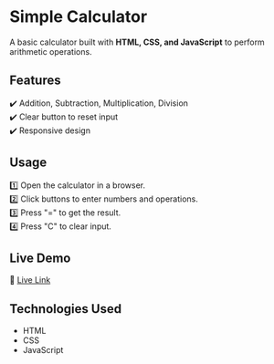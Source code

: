 # Simple Calculator  
A basic calculator built with **HTML, CSS, and JavaScript** to perform arithmetic operations.  

## Features  
✔️ Addition, Subtraction, Multiplication, Division  
✔️ Clear button to reset input  
✔️ Responsive design  

## Usage  
1️⃣ Open the calculator in a browser.  
2️⃣ Click buttons to enter numbers and operations.  
3️⃣ Press "=" to get the result.  
4️⃣ Press "C" to clear input.  

## Live Demo  
🔗 [Live Link](https://premapleasant.github.io/calculator/)

## Technologies Used  
- HTML  
- CSS  
- JavaScript  
